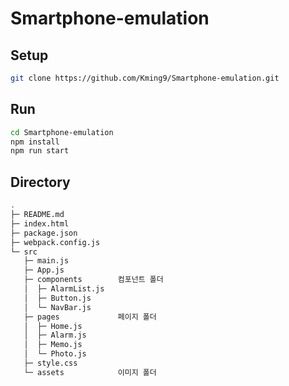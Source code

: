 # Smartphone-emulation

## Setup

```bash
git clone https://github.com/Kming9/Smartphone-emulation.git
```



## Run

```bash
cd Smartphone-emulation
npm install
npm run start
```



## Directory

```bash
.
├─ README.md
├─ index.html
├─ package.json
├─ webpack.config.js
└─ src
   ├─ main.js
   ├─ App.js
   ├─ components        컴포넌트 폴더
   │  ├─ AlarmList.js   
   │  ├─ Button.js   
   │  └─ NavBar.js
   ├─ pages             페이지 폴더
   │  ├─ Home.js
   │  ├─ Alarm.js
   │  ├─ Memo.js
   │  └─ Photo.js
   ├─ style.css
   └─ assets            이미지 폴더

```

